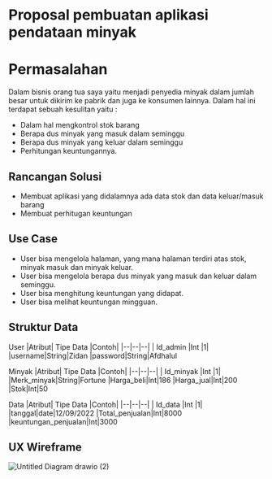 # Proposal pembuatan aplikasi pendataan minyak 

# Permasalahan

Dalam bisnis orang tua saya yaitu menjadi penyedia minyak dalam jumlah besar untuk dikirim ke pabrik dan juga ke konsumen lainnya. Dalam hal ini terdapat sebuah kesulitan yaitu :

 - Dalam hal mengkontrol stok barang
 - Berapa dus minyak yang masuk dalam seminggu
 - Berapa dus minyak yang keluar dalam seminggu
 - Perhitungan keuntungannya.

## Rancangan Solusi

 - Membuat aplikasi yang didalamnya ada data stok dan data keluar/masuk barang
 - Membuat perhitugan keuntungan

## Use Case

-   User bisa mengelola halaman, yang mana halaman terdiri atas stok, minyak masuk dan minyak keluar.
-   User bisa mengelola berapa dus minyak yang masuk dan keluar dalam seminggu.
-   User bisa menghitung keuntungan yang didapat.
-   User bisa melihat keuntungan mingguan.

## Struktur Data
User
|Atribut| Tipe Data |Contoh|
|--|--|--|
| Id_admin |Int |1|
|username|String|Zidan
|password|String|Afdhalul

Minyak
|Atribut| Tipe Data |Contoh|
|--|--|--|
| Id_minyak |Int |1|
|Merk_minyak|String|Fortune
|Harga_beli|Int|186
|Harga_jual|Int|200
|Stok|Int|50

Data
|Atribut| Tipe Data |Contoh|
|--|--|--|
| Id_data |Int |1|
|tanggal|date|12/09/2022
|Total_penjualan|Int|8000
|keuntungan_penjualan|Int|3000
## UX Wireframe

![Untitled Diagram drawio (2)](https://user-images.githubusercontent.com/112912912/189552324-119beb31-1fee-4ecd-9de1-1a462bdcb19e.png)

